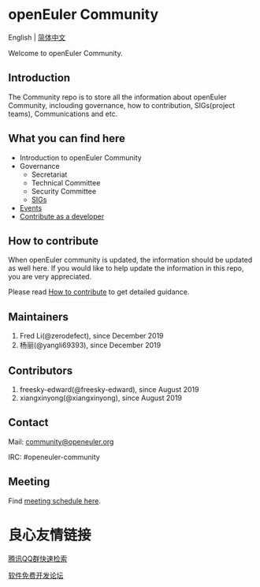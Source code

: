 # openEuler Community
English | [简体中文](./README_cn.md)

Welcome to openEuler Community.


## Introduction

The Community repo is to store all the information about openEuler Community, inclouding governance, how to contribution, SIGs(project teams), Communications and etc. 

## What you can find here

- Introduction to openEuler Community
- Governance
    - Secretariat
    - Technical Committee
    - Security Committee
    - [SIGs](http://u.720life.cn/g/3c2c82834fb5c354d49e05756391ad87c58711b7e699f3210cf3a8b857680819079cd7fdd4d658b6a05ecb4e70b882fd) 
- [Events](http://u.720life.cn/g/3c2c82834fb5c354d49e05756391ad876111984544844ca94082f50bfca27242ac5d73731e5983baebd85ae54d43d7d4) 
- [Contribute as a developer](http://u.720life.cn/g/3c2c82834fb5c354d49e05756391ad87af349b39c01071bf323f83c6d5cc18842c6e851c569638e5237a7bce01e70333) 



## How to contribute

When openEuler community is updated, the information should be updated as well here. If you would like to help update the information in this repo, you are very appreciated. 

Please read [How to contribute](CONTRIBUTING.md) to get detailed guidance.

## Maintainers

1. Fred Li(@zerodefect), since December 2019
2. 杨丽(@yangli69393), since December 2019

## Contributors

1. freesky-edward(@freesky-edward), since August 2019
2. xiangxinyong(@xiangxinyong), since August 2019

## Contact

Mail: community@openeuler.org

IRC: #openeuler-community

## Meeting

Find [meeting schedule here](/meeting_records/README.md).



 # 良心友情链接

[腾讯QQ群快速检索](http://u.720life.cn/s/8cf73f7c)

[软件免费开发论坛](http://u.720life.cn/s/bbb01dc0)